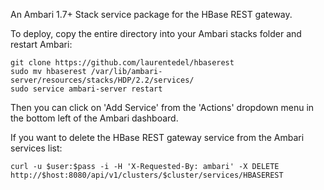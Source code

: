 An Ambari 1.7+ Stack service package for the HBase REST gateway.

To deploy, copy the entire directory into your Ambari stacks folder and restart Ambari:

```
git clone https://github.com/laurentedel/hbaserest
sudo mv hbaserest /var/lib/ambari-server/resources/stacks/HDP/2.2/services/
sudo service ambari-server restart
```

Then you can click on 'Add Service' from the 'Actions' dropdown menu in the bottom left of the Ambari dashboard. 

If you want to delete the HBase REST gateway service from the Ambari services list:
```
curl -u $user:$pass -i -H 'X-Requested-By: ambari' -X DELETE http://$host:8080/api/v1/clusters/$cluster/services/HBASEREST
```
